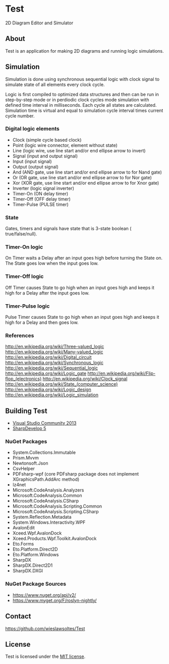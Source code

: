 # Test

2D Diagram Editor and Simulator

## About

Test is an application for making 2D diagrams and running logic simulations.

## Simulation

Simulation is done using synchronous sequential logic with clock signal
to simulate state of all elements every clock cycle.

Logic is first compiled to optimized data structures
and then can be run in step-by-step mode or in perdiodic clock cycles
mode simulation with defined time interval in milliseconds. Each cycle
all states are calculated. Simulation time is virtual and equal to
simulation cycle interval times current cycle number.

### Digital logic elements

- Clock (simple cycle based clock)
- Point (logic wire connector, element without state)
- Line (logic wire, use line start and/or end ellipse arrow to invert)
- Signal (input and output signal)
- Input (input signal)
- Output (output signal)
- And (AND gate, use line start and/or end ellipse arrow to for Nand gate)
- Or (OR gate, use line start and/or end ellipse arrow to for Nor gate)
- Xor (XOR gate, use line start and/or end ellipse arrow to for Xnor gate)
- Inverter (logic signal inverter)
- Timer-On (ON delay timer)
- Timer-Off (OFF delay timer)
- Timer-Pulse (PULSE timer)

### State

Gates, timers and signals have state that is 3-state boolean ( true/false/null).

### Timer-On logic

On Timer waits a Delay after an input goes high before turning the State on.  
The State goes low when the input goes low.

### Timer-Off logic

Off Timer causes State to go high when an input goes high 
and keeps it high for a Delay after the input goes low.

### Timer-Pulse logic

Pulse Timer causes State to go high when an input goes high 
and keeps it high for a Delay and then goes low.

### References

http://en.wikipedia.org/wiki/Three-valued_logic
http://en.wikipedia.org/wiki/Many-valued_logic
http://en.wikipedia.org/wiki/Digital_circuit
http://en.wikipedia.org/wiki/Synchronous_logic
http://en.wikipedia.org/wiki/Sequential_logic
http://en.wikipedia.org/wiki/Logic_gate
http://en.wikipedia.org/wiki/Flip-flop_(electronics)
http://en.wikipedia.org/wiki/Clock_signal
http://en.wikipedia.org/wiki/State_(computer_science)
http://en.wikipedia.org/wiki/Logic_design
http://en.wikipedia.org/wiki/Logic_simulation

## Building Test

* [Visual Studio Community 2013](https://www.visualstudio.com/en-us/products/visual-studio-community-vs.aspx)
* [SharpDevelop 5](http://www.icsharpcode.net/OpenSource/SD/Download/#SharpDevelop5x)

### NuGet Packages

* System.Collections.Immutable
* Prism.Mvvm
* Newtonsoft.Json
* CsvHelper
* PDFsharp-wpf (core PDFsharp package does not implement XGraphicsPath.AddArc method)
* lz4net
* Microsoft.CodeAnalysis.Analyzers
* Microsoft.CodeAnalysis.Common
* Microsoft.CodeAnalysis.CSharp
* Microsoft.CodeAnalysis.Scripting.Common
* Microsoft.CodeAnalysis.Scripting.CSharp
* System.Reflection.Metadata
* System.Windows.Interactivity.WPF
* AvalonEdit
* Xceed.Wpf.AvalonDock
* Xceed.Products.Wpf.Toolkit.AvalonDock
* Eto.Forms
* Eto.Platform.Direct2D
* Eto.Platform.Windows
* SharpDX
* SharpDX.Direct2D1
* SharpDX.DXGI

### NuGet Package Sources

* https://www.nuget.org/api/v2/
* https://www.myget.org/F/roslyn-nightly/

## Contact

https://github.com/wieslawsoltes/Test

## License

Test is licensed under the [MIT license](LICENSE.TXT).
